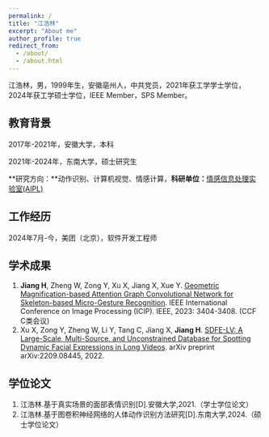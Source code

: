 ```yaml
---
permalink: /
title: "江浩林"
excerpt: "About me"
author_profile: true
redirect_from: 
  - /about/
  - /about.html
---
```


江浩林，男，1999年生，安徽亳州人，中共党员，2021年获工学学士学位，2024年获工学硕士学位，IEEE Member，SPS Member。

教育背景
------

2017年-2021年，安徽大学，本科

2021年-2024年，东南大学，硕士研究生

**研究方向：**动作识别、计算机视觉、情感计算，**科研单位：**[情感信息处理实验室(AIPL)](https://aip.seu.edu.cn/)

工作经历
------
2024年7月-今，美团（北京），软件开发工程师 

学术成果
------
1. **Jiang H**, Zheng W, Zong Y, Xu X, Jiang X, Xue Y. [Geometric Magnification-based Attention Graph Convolutional Network for Skeleton-based Micro-Gesture Recognition](https://ieeexplore.ieee.org/abstract/document/10222125). IEEE International Conference on Image Processing (ICIP). IEEE, 2023: 3404-3408. (CCF C类会议)
2. Xu X, Zong Y, Zheng W, Li Y, Tang C, Jiang X, **Jiang H**. [SDFE-LV: A Large-Scale, Multi-Source, and Unconstrained Database for Spotting Dynamic Facial Expressions in Long Videos](https://arxiv.org/abs/2209.08445). arXiv preprint arXiv:2209.08445, 2022.

学位论文
------
1. 江浩林.基于真实场景的面部表情识别[D].安徽大学,2021.（学士学位论文）
2. 江浩林.基于图卷积神经网络的人体动作识别方法研究[D].东南大学,2024.（硕士学位论文）
